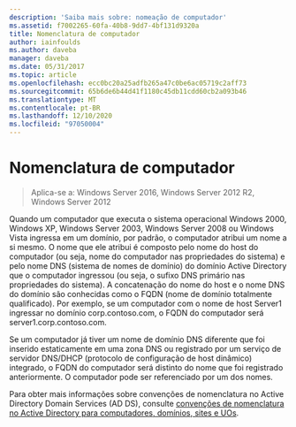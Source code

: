 ```yaml
---
description: 'Saiba mais sobre: nomeação de computador'
ms.assetid: f7002265-60fa-40b8-9dd7-4bf131d9320a
title: Nomenclatura de computador
author: iainfoulds
ms.author: daveba
manager: daveba
ms.date: 05/31/2017
ms.topic: article
ms.openlocfilehash: ecc0bc20a25adfb265a47c0be6ac05719c2aff73
ms.sourcegitcommit: 65b6de6b44d41f1180c45db11cdd60cb2a093b46
ms.translationtype: MT
ms.contentlocale: pt-BR
ms.lasthandoff: 12/10/2020
ms.locfileid: "97050004"
---
```

# <a name="computer-naming"></a>Nomenclatura de computador

> Aplica-se a: Windows Server 2016, Windows Server 2012 R2, Windows Server 2012

Quando um computador que executa o sistema operacional Windows 2000, Windows XP, Windows Server 2003, Windows Server 2008 ou Windows Vista ingressa em um domínio, por padrão, o computador atribui um nome a si mesmo. O nome que ele atribui é composto pelo nome do host do computador (ou seja, nome do computador nas propriedades do sistema) e pelo nome DNS (sistema de nomes de domínio) do domínio Active Directory que o computador ingressou (ou seja, o sufixo DNS primário nas propriedades do sistema). A concatenação do nome do host e o nome DNS do domínio são conhecidas como o FQDN (nome de domínio totalmente qualificado). Por exemplo, se um computador com o nome de host Server1 ingressar no domínio corp.contoso.com, o FQDN do computador será server1.corp.contoso.com.

Se um computador já tiver um nome de domínio DNS diferente que foi inserido estaticamente em uma zona DNS ou registrado por um serviço de servidor DNS/DHCP (protocolo de configuração de host dinâmico) integrado, o FQDN do computador será distinto do nome que foi registrado anteriormente. O computador pode ser referenciado por um dos nomes.

Para obter mais informações sobre convenções de nomenclatura no Active Directory Domain Services (AD DS), consulte [convenções de nomenclatura no Active Directory para computadores, domínios, sites e UOs](https://support.microsoft.com/help/909264/).
